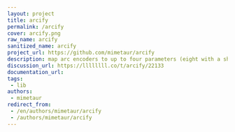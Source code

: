 ```yaml
---
layout: project
title: arcify
permalink: /arcify
cover: arcify.png
raw_name: arcify
sanitized_name: arcify
project_url: https://github.com/mimetaur/arcify
description: map arc encoders to up to four parameters (eight with a shift key)
discussion_url: https://llllllll.co/t/arcify/22133
documentation_url: 
tags:
 - lib
authors:
 - mimetaur
redirect_from:
 - /en/authors/mimetaur/arcify
 - /authors/mimetaur/arcify
---
```

